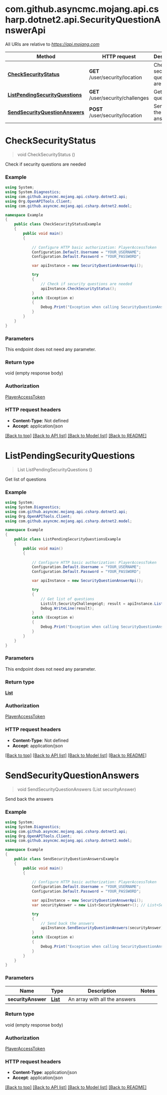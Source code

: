 # com.github.asyncmc.mojang.api.csharp.dotnet2.api.SecurityQuestionAnswerApi

All URIs are relative to *https://api.mojang.com*

Method | HTTP request | Description
------------- | ------------- | -------------
[**CheckSecurityStatus**](SecurityQuestionAnswerApi.md#checksecuritystatus) | **GET** /user/security/location | Check if security questions are needed
[**ListPendingSecurityQuestions**](SecurityQuestionAnswerApi.md#listpendingsecurityquestions) | **GET** /user/security/challenges | Get list of questions
[**SendSecurityQuestionAnswers**](SecurityQuestionAnswerApi.md#sendsecurityquestionanswers) | **POST** /user/security/location | Send back the answers


<a name="checksecuritystatus"></a>
# **CheckSecurityStatus**
> void CheckSecurityStatus ()

Check if security questions are needed

### Example
```csharp
using System;
using System.Diagnostics;
using com.github.asyncmc.mojang.api.csharp.dotnet2.api;
using Org.OpenAPITools.Client;
using com.github.asyncmc.mojang.api.csharp.dotnet2.model;

namespace Example
{
    public class CheckSecurityStatusExample
    {
        public void main()
        {
            
            // Configure HTTP basic authorization: PlayerAccessToken
            Configuration.Default.Username = "YOUR_USERNAME";
            Configuration.Default.Password = "YOUR_PASSWORD";

            var apiInstance = new SecurityQuestionAnswerApi();

            try
            {
                // Check if security questions are needed
                apiInstance.CheckSecurityStatus();
            }
            catch (Exception e)
            {
                Debug.Print("Exception when calling SecurityQuestionAnswerApi.CheckSecurityStatus: " + e.Message );
            }
        }
    }
}
```

### Parameters
This endpoint does not need any parameter.

### Return type

void (empty response body)

### Authorization

[PlayerAccessToken](../README.md#PlayerAccessToken)

### HTTP request headers

 - **Content-Type**: Not defined
 - **Accept**: application/json

[[Back to top]](#) [[Back to API list]](../README.md#documentation-for-api-endpoints) [[Back to Model list]](../README.md#documentation-for-models) [[Back to README]](../README.md)

<a name="listpendingsecurityquestions"></a>
# **ListPendingSecurityQuestions**
> List<SecurityChallenge> ListPendingSecurityQuestions ()

Get list of questions

### Example
```csharp
using System;
using System.Diagnostics;
using com.github.asyncmc.mojang.api.csharp.dotnet2.api;
using Org.OpenAPITools.Client;
using com.github.asyncmc.mojang.api.csharp.dotnet2.model;

namespace Example
{
    public class ListPendingSecurityQuestionsExample
    {
        public void main()
        {
            
            // Configure HTTP basic authorization: PlayerAccessToken
            Configuration.Default.Username = "YOUR_USERNAME";
            Configuration.Default.Password = "YOUR_PASSWORD";

            var apiInstance = new SecurityQuestionAnswerApi();

            try
            {
                // Get list of questions
                List&lt;SecurityChallenge&gt; result = apiInstance.ListPendingSecurityQuestions();
                Debug.WriteLine(result);
            }
            catch (Exception e)
            {
                Debug.Print("Exception when calling SecurityQuestionAnswerApi.ListPendingSecurityQuestions: " + e.Message );
            }
        }
    }
}
```

### Parameters
This endpoint does not need any parameter.

### Return type

[**List<SecurityChallenge>**](SecurityChallenge.md)

### Authorization

[PlayerAccessToken](../README.md#PlayerAccessToken)

### HTTP request headers

 - **Content-Type**: Not defined
 - **Accept**: application/json

[[Back to top]](#) [[Back to API list]](../README.md#documentation-for-api-endpoints) [[Back to Model list]](../README.md#documentation-for-models) [[Back to README]](../README.md)

<a name="sendsecurityquestionanswers"></a>
# **SendSecurityQuestionAnswers**
> void SendSecurityQuestionAnswers (List<SecurityAnswer> securityAnswer)

Send back the answers

### Example
```csharp
using System;
using System.Diagnostics;
using com.github.asyncmc.mojang.api.csharp.dotnet2.api;
using Org.OpenAPITools.Client;
using com.github.asyncmc.mojang.api.csharp.dotnet2.model;

namespace Example
{
    public class SendSecurityQuestionAnswersExample
    {
        public void main()
        {
            
            // Configure HTTP basic authorization: PlayerAccessToken
            Configuration.Default.Username = "YOUR_USERNAME";
            Configuration.Default.Password = "YOUR_PASSWORD";

            var apiInstance = new SecurityQuestionAnswerApi();
            var securityAnswer = new List<SecurityAnswer>(); // List<SecurityAnswer> | An array with all the answers

            try
            {
                // Send back the answers
                apiInstance.SendSecurityQuestionAnswers(securityAnswer);
            }
            catch (Exception e)
            {
                Debug.Print("Exception when calling SecurityQuestionAnswerApi.SendSecurityQuestionAnswers: " + e.Message );
            }
        }
    }
}
```

### Parameters

Name | Type | Description  | Notes
------------- | ------------- | ------------- | -------------
 **securityAnswer** | [**List<SecurityAnswer>**](List.md)| An array with all the answers | 

### Return type

void (empty response body)

### Authorization

[PlayerAccessToken](../README.md#PlayerAccessToken)

### HTTP request headers

 - **Content-Type**: application/json
 - **Accept**: application/json

[[Back to top]](#) [[Back to API list]](../README.md#documentation-for-api-endpoints) [[Back to Model list]](../README.md#documentation-for-models) [[Back to README]](../README.md)

